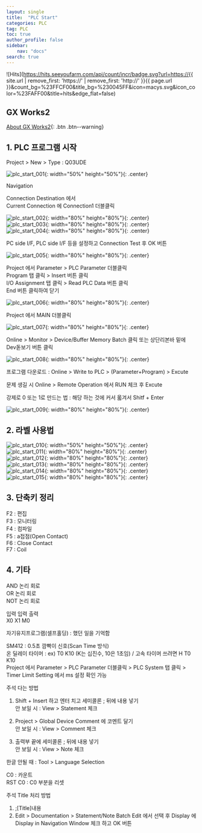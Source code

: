 ```yaml
---
layout: single
title:  "PLC Start"
categories: PLC
tag: PLC
toc: true
author_profile: false
sidebar:
    nav: "docs"
search: true
---
```


![Hits](https://hits.seeyoufarm.com/api/count/incr/badge.svg?url=https://{{ site.url | remove_first: 'https://' | remove_first: 'http://' }}{{ page.url }}&count_bg=%23FFCF00&title_bg=%230045FF&icon=macys.svg&icon_color=%23FAFF00&title=hits&edge_flat=false)

## GX Works2  
[About GX Works2](https://kr.mitsubishielectric.com/fa/ko/product.do?act=productList&parent_id=1387&cate_id=3){: .btn .btn--warning}  

## 1. PLC 프로그램 시작  

Project > New > Type : Q03UDE  

![plc_start_001](/images/2024-09-09-PLC_Start/plc_start_001.PNG){: width="50%" height="50%"}{: .center}  

Navigation    

Connection Destination 에서  
Current Connection 에 Connection1 더블클릭  

![plc_start_002](/images/2024-09-09-PLC_Start/plc_start_002.PNG){: width="80%" height="80%"}{: .center}  
![plc_start_003](/images/2024-09-09-PLC_Start/plc_start_003.PNG){: width="80%" height="80%"}{: .center}  
![plc_start_004](/images/2024-09-09-PLC_Start/plc_start_004.PNG){: width="80%" height="80%"}{: .center}  

PC side I/F, PLC side I/F 등을 설정하고 Connection Test 후 OK 버튼  

![plc_start_005](/images/2024-09-09-PLC_Start/plc_start_005.PNG){: width="80%" height="80%"}{: .center}  

Project 에서 Parameter > PLC Parameter 더블클릭  
Program 탭 클릭 > Insert 버튼 클릭  
I/O Assignment 탭 클릭 > Read PLC Data 버튼 클릭  
End 버튼 클릭하여 닫기  

![plc_start_006](/images/2024-09-09-PLC_Start/plc_start_006.PNG){: width="80%" height="80%"}{: .center}  

Project 에서 MAIN 더블클릭  

![plc_start_007](/images/2024-09-09-PLC_Start/plc_start_007.PNG){: width="80%" height="80%"}{: .center}  

Online > Monitor > Device/Buffer Memory Batch 클릭 또는 상단리본바 밑에 Dev돋보기 버튼 클릭  

![plc_start_008](/images/2024-09-09-PLC_Start/plc_start_008.PNG){: width="80%" height="80%"}{: .center}  

프로그램 다운로드 : Online > Write to PLC > (Parameter+Program) > Excute    

문제 생길 시 Online > Remote Operation 에서 RUN 체크 후 Excute    

강제로 0 또는 1로 만드는 법 : 해당 하는 것에 커서 옯겨서 Shitf + Enter    

![plc_start_009](/images/2024-09-09-PLC_Start/plc_start_009.PNG){: width="80%" height="80%"}{: .center}  

## 2. 라벨 사용법  

![plc_start_010](/images/2024-09-09-PLC_Start/plc_start_010.PNG){: width="50%" height="50%"}{: .center}  
![plc_start_011](/images/2024-09-09-PLC_Start/plc_start_011.PNG){: width="80%" height="80%"}{: .center}  
![plc_start_012](/images/2024-09-09-PLC_Start/plc_start_012.PNG){: width="80%" height="80%"}{: .center}  
![plc_start_013](/images/2024-09-09-PLC_Start/plc_start_013.PNG){: width="80%" height="80%"}{: .center}  
![plc_start_014](/images/2024-09-09-PLC_Start/plc_start_014.PNG){: width="80%" height="80%"}{: .center}  
![plc_start_015](/images/2024-09-09-PLC_Start/plc_start_015.PNG){: width="80%" height="80%"}{: .center}  

## 3. 단축키 정리  

F2 : 편집  
F3 : 모니터링  
F4 : 컴파일  
F5 : a접점(Open Contact)  
F6 : Close Contact  
F7 : Coil  

## 4. 기타  

AND 논리 회로  
OR 논리 회로  
NOT 논리 회로    

입력 입력 출력  
X0   X1   M0    

자기유지프로그램(셀프홀딩) : 했던 일을 기억함    

SM412 : 0.5초 깜빡이 신호(Scan Time 방식)  
온 딜레이 타이머 : ex) T0 K10 (K는 십진수, 10은 1초임) / 고속 타이머 쓰려면 H T0 K10  
Project 에서 Parameter > PLC Parameter 더블클릭 > PLC System 탭 클릭 > Timer Limit Setting 에서 ms 설정 확인 가능    

주석 다는 방법  
1. Shift + Insert 하고 엔터 치고 세미콜론 ; 뒤에 내용 넣기  
안 보일 시 : View > Statement 체크    

2. Project > Global Device Comment 에 코멘트 달기  
안 보일 시 : View > Comment 체크    

3. 출력부 끝에 세미콜론 ; 뒤에 내용 넣기  
안 보일 시 : View > Note 체크    

한글 안될 때 : Tool > Language Selection    

C0 : 카운트  
RST C0 : C0 부분을 리셋    

주석 Title 처리 방법  
1. ;[Title]내용  
2. Edit > Documentation > Statement/Note Batch Edit 에서 선택 후 Display 에 Display in Navigation Window 체크 하고 OK 버튼  